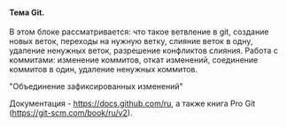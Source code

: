 #### Тема Git.
В этом блоке рассматривается:
что такое ветвление в git, создание новых веток, переходы на нужную ветку,
слияние веток в одну, удаление ненужных веток, разрешение конфликтов слияния.
Работа с коммитами:
изменение коммитов, откат изменений, соединение коммитов в один, удаление ненужных коммитов.

"Объединение зафиксированных изменений"

Документация - https://docs.github.com/ru, а также книга Pro Git (https://git-scm.com/book/ru/v2).
